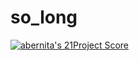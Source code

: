 # so_long

[![abernita's 21Project Score](https://badge42.herokuapp.com/api/project/abernita/so_long)](https://github.com/JaeSeoKim/badge42)
